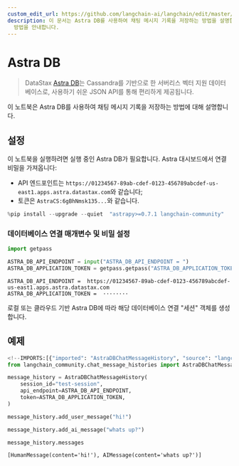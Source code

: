 ```yaml
---
custom_edit_url: https://github.com/langchain-ai/langchain/edit/master/docs/docs/integrations/memory/astradb_chat_message_history.ipynb
description: 이 문서는 Astra DB를 사용하여 채팅 메시지 기록을 저장하는 방법을 설명합니다. 서버리스 데이터베이스의 설정 및 연결
  방법을 안내합니다.
---
```


# Astra DB

> DataStax [Astra DB](https://docs.datastax.com/en/astra/home/astra.html)는 Cassandra를 기반으로 한 서버리스 벡터 지원 데이터베이스로, 사용하기 쉬운 JSON API를 통해 편리하게 제공됩니다.

이 노트북은 Astra DB를 사용하여 채팅 메시지 기록을 저장하는 방법에 대해 설명합니다.

## 설정

이 노트북을 실행하려면 실행 중인 Astra DB가 필요합니다. Astra 대시보드에서 연결 비밀을 가져옵니다:

- API 엔드포인트는 `https://01234567-89ab-cdef-0123-456789abcdef-us-east1.apps.astra.datastax.com`와 같습니다;
- 토큰은 `AstraCS:6gBhNmsk135...`와 같습니다.

```python
%pip install --upgrade --quiet  "astrapy>=0.7.1 langchain-community" 
```


### 데이터베이스 연결 매개변수 및 비밀 설정

```python
import getpass

ASTRA_DB_API_ENDPOINT = input("ASTRA_DB_API_ENDPOINT = ")
ASTRA_DB_APPLICATION_TOKEN = getpass.getpass("ASTRA_DB_APPLICATION_TOKEN = ")
```

```output
ASTRA_DB_API_ENDPOINT =  https://01234567-89ab-cdef-0123-456789abcdef-us-east1.apps.astra.datastax.com
ASTRA_DB_APPLICATION_TOKEN =  ········
```

로컬 또는 클라우드 기반 Astra DB에 따라 해당 데이터베이스 연결 "세션" 객체를 생성합니다.

## 예제

```python
<!--IMPORTS:[{"imported": "AstraDBChatMessageHistory", "source": "langchain_community.chat_message_histories", "docs": "https://api.python.langchain.com/en/latest/chat_message_histories/langchain_community.chat_message_histories.astradb.AstraDBChatMessageHistory.html", "title": "Astra DB "}]-->
from langchain_community.chat_message_histories import AstraDBChatMessageHistory

message_history = AstraDBChatMessageHistory(
    session_id="test-session",
    api_endpoint=ASTRA_DB_API_ENDPOINT,
    token=ASTRA_DB_APPLICATION_TOKEN,
)

message_history.add_user_message("hi!")

message_history.add_ai_message("whats up?")
```


```python
message_history.messages
```


```output
[HumanMessage(content='hi!'), AIMessage(content='whats up?')]
```